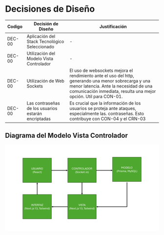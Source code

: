 # Decisiones de Diseño

| Codigo | Decisión de Diseño                                  | Justificación                                                                                                                                                                                                      |
| ------ | --------------------------------------------------- | ------------------------------------------------------------------------------------------------------------------------------------------------------------------------------------------------------------------ |
| DEC-00 | Aplicación del Stack Tecnológico Seleccionado       | -                                                                                                                                                                                                                  |
| DEC-00 | Utilización del Modelo Vista Controlador            | -                                                                                                                                                                                                                  |
| DEC-00 | Utilización de Web Sockets                          | El uso de websockets mejora el rendimiento ante el uso del http, generando una menor sobrecarga y una menor latencia. Ante la necesidad de una comunicación inmediata, resulta una mejor opción. Util para CON-01. |
| DEC-00 | Las contraseñas de los usuarios estarán encriptadas | Es crucial que la información de los usuarios se proteja ante ataques, especialmente las. contraseñas. Esto contribuye con CON-04 y el CRN-03                                                                      |

## Diagrama del Modelo Vista Controlador

![ModeloVistaControlador](../../../PNGs/MVC_PT.png)
